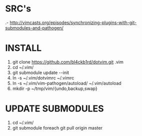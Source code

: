 
SRC's
=====
.- http://vimcasts.org/episodes/synchronizing-plugins-with-git-submodules-and-pathogen/


INSTALL
=======

1. git clone https://github.com/bl4ckb1rd/dotvim.git .vim
2. cd ~/.vim/
3. git submodule update --init
4. ln -s ~/.vim/dotvimrc ~/.vimrc
5. ln -s ~/.vim/vim-pathogen/autoload/ ~/.vim/autoload
6. mkdir -p ~/tmp/vim/{undo,backup,swap}

UPDATE SUBMODULES
=================

1. cd ~/.vim/
2. git submodule foreach git pull origin master
